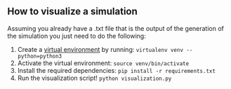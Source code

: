 ## How to visualize a simulation
Assuming you already have a .txt file that is the output of the generation of the simulation you just need to do the following:
1) Create a [virtual environment](https://virtualenv.pypa.io/en/latest/) by running: `virtualenv venv --python=python3`
2) Activate the virtual environment: `source venv/bin/activate`
3) Install the required dependencies: `pip install -r requirements.txt`
4) Run the visualization script! `python visualization.py` 
